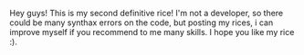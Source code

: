 Hey guys! This is my second definitive rice! I'm not a developer, so there could be many synthax errors on the code, but posting my rices, i can improve myself if you recommend to me many skills.
I hope you like my rice :).
